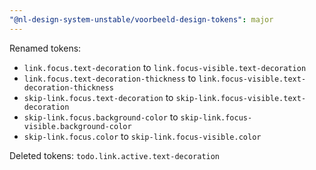 ```yaml
---
"@nl-design-system-unstable/voorbeeld-design-tokens": major
---
```


Renamed tokens:

- `link.focus.text-decoration` to `link.focus-visible.text-decoration`
- `link.focus.text-decoration-thickness` to `link.focus-visible.text-decoration-thickness`
- `skip-link.focus.text-decoration` to `skip-link.focus-visible.text-decoration`
- `skip-link.focus.background-color` to `skip-link.focus-visible.background-color`
- `skip-link.focus.color` to `skip-link.focus-visible.color`

Deleted tokens:
`todo.link.active.text-decoration`
